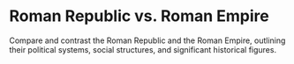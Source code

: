 # Roman Republic vs. Roman Empire

Compare and contrast the Roman Republic and the Roman Empire, outlining their political systems, social structures, and significant historical figures.